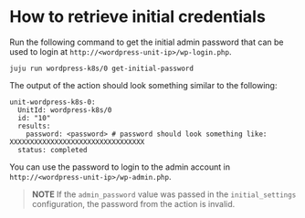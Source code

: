 # How to retrieve initial credentials

Run the following command to get the initial admin password that can be used to login at
`http://<wordpress-unit-ip>/wp-login.php`.

```
juju run wordpress-k8s/0 get-initial-password 
```

The output of the action should look something similar to the following:

```
unit-wordpress-k8s-0:
  UnitId: wordpress-k8s/0
  id: "10"
  results:
    password: <password> # password should look something like: XXXXXXXXXXXXXXXXXXXXXXXXXXXXXXXXX
  status: completed
```

You can use the password to login to the admin account in `http://<wordpress-unit-ip>/wp-admin.php`.

> **NOTE** If the `admin_password` value was passed in the `initial_settings` configuration, the
password from the action is invalid.

